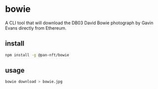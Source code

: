# bowie

A CLI tool that will download the DB03 David Bowie photograph by Gavin Evans directly from Ethereum.

## install

```bash
npm install -g @pan-nft/bowie
```

## usage

```bash
bowie download > bowie.jpg
```

